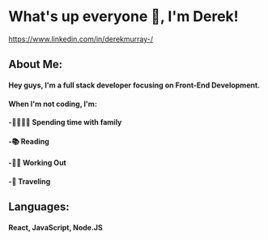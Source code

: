 # What's up everyone 👋, I'm Derek! 

https://www.linkedin.com/in/derekmurray-/
## About Me:

#### Hey guys, I'm a full stack developer focusing on Front-End Development. 
#### When I'm not coding, I'm:
#### -👨‍👩‍👧‍👧 Spending time with family
#### -📚 Reading
#### -💪🏾 Working Out
#### -🛫 Traveling

## Languages:

#### React, JavaScript, Node.JS
